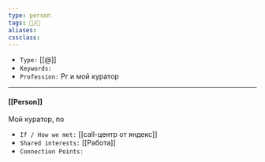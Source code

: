 ```yaml
---
type: person
tags: 👥️/👤️
aliases: 
cssclass: 
---
```




- `Type:` [[@]]
- `Keywords:`
- `Profession:` Рг и мой куратор

---

#### [[Person]]

Мой куратор, по




- `If / How we met:` [[call-центр от яндекс]]
- `Shared interests:` [[Работа]]
- `Connection Points:` 